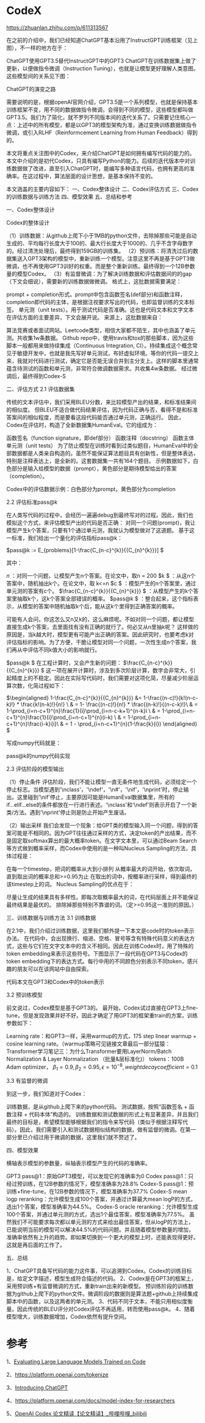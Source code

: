 # CodeX


https://zhuanlan.zhihu.com/p/611313567


在之前的介绍中，我们已经知道ChatGPT基本沿用了InstructGPT训练框架（见上图），不一样的地方在于：

ChatGPT使用GPT3.5替代InstructGPT中的GPT3
ChatGPT在训练数据集上做了更新，以便做指令微调（Instruction Tuning），也就是让模型更好理解人类意图。
这些模型间的关系见下图：


ChatGPT的演变之路

需要说明的是，根据openAI官网介绍，GPT3.5是一个系列模型，也就是保持基本训练框架不变，用不同的数据做指令微调，会得到不同的模型，这些模型都叫做GPT3.5。我们为了简化，就不罗列不同版本间的迭代关系了。只需要记住核心一点：上述中的所有模型，都是以GPT3的模型架构为准，通过变换训练数据做指令微调，或引入RLHF（Reinformcement Learning from Human Feedback）得到的。

本文将重点关注图中的Codex，来介绍ChatGPT是如何拥有编写代码的能力的。本文中介绍的是初代Codex，只具有编写Python的能力。后续的迭代版本中对训练数据做了改进，直至引入ChatGPT时，能编写多种语言代码，也拥有更高的准确率。在这过程中，算法层面的设计思想，是基本保持不变的。

本文涵盖的主要内容如下：
一、Codex整体设计
二、Codex评估方式
三、Codex的训练数据与训练方法
四、模型效果
五、总结和参考

一、Codex整体设计



Codex的整体设计

（1）训练数据：从github上爬下小于1MB的python文件，去除掉那些可能是自动生成的、平均每行长度大于100的、最大行长度大于1000的、几乎不含字母数字的。经过清洗处理后，最终得到159GB的训练集。
（2）预训练：将清洗过后的数据集送入GPT3架构的模型中，重新训练一个模型。注意这里不再是基于GPT3做微调，也不再使用GPT3训好的权重。而是整个重新训练。最终得到一个12B参数量的模型Codex。
（3）有监督微调：为了解决训练数据和评估数据间的的gap（下文会细说），需要新的训练数据做微调。
格式上，这批数据需要满足：

prompt + completion形式。prompt中包含函数签名(def部分)和函数注释，completion即代码的主体，是根据注视要求写出的代码，也即监督训练的文本标签。
单元测（unit tests）。用于测试代码是否准确。这也是代码文本和文字文本在评估方面的主要差异，下文会展开说。
来源上，这批数据来自：

算法竞赛或者面试网站。Leetcode类型，相信大家都不陌生，其中也涵盖了单元测。共收集1w条数据。
Github repo中，使用travis和tox的那些脚本，因为这些脚本一般都用来做持续集成（Continuous Integration, CI）。持续集成这个概念常见于敏捷开发中，也就是我先写好单元测试，布好虚拟环境。等你的代码一提交上来，我就对代码进行测试，确定它是否能无误合并到主分支上。这样的脚本里通常蕴含待测试的函数和单元测，非常符合微调数据需求。共收集4w条数据。
经过微调后，最终得到Codex-S

二、评估方式
2.1 评估数据集

传统的文本评估中，我们采用BLEU分数，来比较模型产出的结果，和标准结果间的相似度。
但BLEU不适合做代码结果评估，因为代码正确与否，看得不是和标准答案间的相似程度，而是要看这段代码能否通过单元测，正确运行。
因此，Codex在评估时，构造了全新数据集HumanEval。它的组成为：

函数签名（function signature，即def部分）
函数注释（docstring）
函数主体
单元测（unit tests）
为了防止模型在训练时看到过类似题目，HumanEval中的全部数据都是人类亲自构造的。虽然不能保证算法题目具有创新性，但是整体表达，特别是注释表达上，是全新的。这套数据集一共有164个题目。
示例数据如下，白色部分是输入给模型的数据（prompt），黄色部分是期待模型给出的答案（completion）。


Codex中的评估数据示例：白色部分为prompt，黄色部分为completion


2.2 评估标准pass@k

在人类写代码的过程中，会经历一遍遍debug到最终写对的过程。因此，我们也模拟这个方式，来评估模型产出的代码是否正确：
对同一个问题(prompt)，我让模型产生k个答案，只要有1个通过单元测，我就认为模型做对了这道题。
基于这一标准，我们给出一个量化的评估指标pass@k：


$pass@k := E_{problems}[1-\frac{C_{n-c}^{k}}{{C_{n}^{k}}}] $

其中：

$n$ ：对同一个问题，让模型产生n个答案。在论文中，取n = 200
$k $ ：从这n个答案中，随机抽出k个。在论文中，取 k<=n
$c $ ：模型产生的n个答案里，通过单元测的答案有c个。
$\frac{C_{n-c}^{k}}{{C_{n}^{k}}} $ ：从模型产生的k个答案里抽取k个，这k个答案全部错误的概率。
$pass@k $ ：整合起来，这个指标表示，从模型的答案中随机抽取k个后，能从这k个里得到正确答案的概率。

可能有人会问，你这怎么又n又k的，这么麻烦呢。不如对同一个问题，都让模型直接生成k个答案，去里面找有没有正确的就行了。何必又从n里抽k呢？
这样做的原因是，当k越大时，模型更有可能产出正确的答案。因此研究时，也要考虑k对评估指标的影响。为了方便，干脆让模型对同一个问题，一次性生成n个答案，我们再从中评估不同k值大小的影响就行。


$pass@k $ 在工程计算时，又会产生新的问题： $\frac{C_{n-c}^{k}}{{C_{n}^{k}}} $ 这一项在展开计算时，涉及到多次阶层计算，数字会非常大，引起精度上的不稳定。因此在实际写代码时，我们需要对这项化简，尽量减少阶层运算次数，化简过程如下：


$\begin{aligned} 1-\frac{C_{n-c}^{k}}{{C_{n}^{k}}} &= 1-\frac{(n-c)!}{k!(n-c-k)!} * \frac{k!(n-k)!}{n!} \\ & = 1- \frac{(n-c)!}{n!} * \frac{(n-k)!}{(n-c-k)!}\\ & = 1-\prod_{i=n-c+1}^{n}\frac{1}{i}\prod_{i=n-c-k+1}^{n-k}i \\ & = 1-\prod_{i=n-c+1}^{n}\frac{1}{i}\prod_{i=n-c+1}^{n}(i-k) \\ & = 1-\prod_{i=n-c+1}^{n}\frac{i-k}{i}\\ & = 1 - \prod_{i=n-c+1}^{n}(1-\frac{k}{i}) \end{aligned} $


写成numpy代码就是：


pass@k的numpy代码实现


2.3 评估阶段的模型输出

（1）停止条件
评估阶段，我们不能让模型一直无条件地生成代码，必须给定一个停止标志。当模型遇到'\nclass'，'\ndef'，'\n#'，'\nif'，'\nprint'时，停止输出。这里碰到'\nif'停止，主要原因可能是HumanEval数据集里，所有的if...elif...else的条件都放在一行进行表述。'\nclass'和'\ndef'则表示开启了一个新类/方法。遇到'\nprint'停止则是防止开始产生废话。


（2）输出采样
我们会发现一个现象：给GPT类的模型输入同一个问题，得到的答案可能是不相同的。因为GPT往往通过采样的方式，决定token的产出结果，而不是固定取softmax算出的最大概率token。在文字文本里，可以通过Beam Search等方式做到概率采样，而Codex中使用的是一种叫Nucleus Sampling的方法，具体过程是：

在每一个timestep，把词的概率从大到小排列
从概率最大的词开始，依次取词，直到取出词的概率总和>=0.95为止
在取出的词中，按概率进行采样，得到最终的该timestep上的词。
Nucleus Sampling的优点在于：

尽量让生成的结果具有多样性。即每次取概率最大的词，在代码层面上并不能保证最终结果是最优的。
排除掉那些特别不靠谱的词。（定>=0.95这一准则的原因。）


三、训练数据与训练方法
3.1 训练数据

在2.1中，我们介绍过训练数据，这里我们额外提一下本文是code时的token表示办法。
在代码中，会出现换行、缩进、空格、冒号等含有特殊代码意义的表达方式，这些与它们在文字文本中的含义不相同。因此在训练Codex时，用了特殊的token embedding来表示这些符号。下图显示了一段代码在GPT3与Codex的token embedding下的表达方式。每行中用的不同颜色分别表示不同token，感兴趣的朋友可以在该网站中自由探索。


代码本文在GPT3和Codex中的token表示

3.2 预训练模型

前文说过，Codex模型是基于GPT3的。
最开始，Codex试过直接在GPT3上fine-tune，但是发现效果并好不好。因此才确定了用GPT3的框架重train的方案，训练参数如下：

Learning rate：和GPT3一样，采用warmup的方式，175 step linear warmup + cosine learning rate。（warmup策略可见链接文章最后一部分猛猿：Transformer学习笔记三：为什么Transformer要用LayerNorm/Batch Normalization & Layer Normalization （批量&层标准化)）
tokens：100B
Adam optimizer， $\beta_{1}=0.9, \beta_{2}=0.95, \epsilon=10^{-8}, weight decay coefficient = 0.1$


3.3 有监督的微调

到这一步，我们知道对于Codex：

训练数据，是从github上爬下来的python代码。
测试数据，按照“函数签名 + 函数注释 + 代码本体”构造的。
训练数据和测试数据的形式上有显著差异，并且我们最终的目标是，希望模型能够根据我们的指令来写代码（类似于根据注释写代码）。因此，我们需要引入和测试数据相似结构的数据，做有监督的微调。在第一部分里已介绍过用于微调的数据，这里我们就不赘述了。


四、模型效果



横轴表示模型的参数量，纵轴表示模型产生的代码的准确率。

GPT3 pass@1：原始GPT3模型，可以发现它的准确率为0
Codex pass@1：只经过预训练，在12B参数的情况下，模型准确率为28.8%
Codex-S pass@1：预训练+fine-tune，在12B参数的情况下，模型准确率为37.7%
Codex-S mean logp reranking：允许模型生成100个答案，并通过计算最大mean logP的方式，选出1个答案，模型准确率为44.5%。
Codex-S oracle reranking：允许模型生成100个答案，并通过单元测的方式，选出1个最佳答案，模型准确率为77.5%。
虽然我们不可能要求每次都以单元测的方式来给出最佳答案，但从logP的方法上，已能说明当前的模型可以解决44.5%的代码问题。并且随着模型参数量的增加，准确率依然有上升的趋势。即如果切换到一个更大的模型上时，还能表现得更好。这就是再后面的工作了。

五、总结

1、ChatGPT具备写代码的能力这件事，可以追溯到Codex。Codex的训练目标是，给定文字描述，模型生成符合描述的代码。
2、Codex是在GPT3的框架上，采用预训练+有监督微调的方式，重新train出来的新模型。
预训练阶段的训练数据为github上爬下的python文件。微调阶段的数据则是算法题+github上持续集成脚本中的函数，以及这两者的单元测。
3、代码不同于文本，不能只用相似度衡量。因此传统的BLEU评分对Codex评估不再适用，转而使用pass@k。
4、随着模型增大，训练数据增加，Codex依然有提升空间。

# 参考


1、[Evaluating Large Language Models Trained on Code](https://arxiv.org/abs/2107.03374)

2、https://platform.openai.com/tokenize

3、[Introducing ChatGPT](https://openai.com/blog/chatgpt)

4、https://platform.openai.com/docs/model-index-for-researchers

5、[OpenAI Codex 论文精读【论文精读】_哔哩哔哩_bilibili](https://www.bilibili.com/video/BV1iY41137Zi/?spm_id_from=333.999.0.0)
